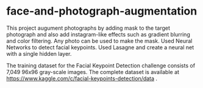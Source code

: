 # face-and-photograph-augmentation
This project  augument photographs by adding mask to the target photograph and also add instagram-like effects such as gradient
blurring and color filtering. 
Any photo can be used to make the mask.
Used Neural Networks to detect facial keypoints.
Used Lasagne and create a neural net with a single hidden layer.

The training dataset for the Facial Keypoint Detection challenge consists of 7,049 96x96 gray-scale images.
The complete dataset is available at https://www.kaggle.com/c/facial-keypoints-detection/data .
